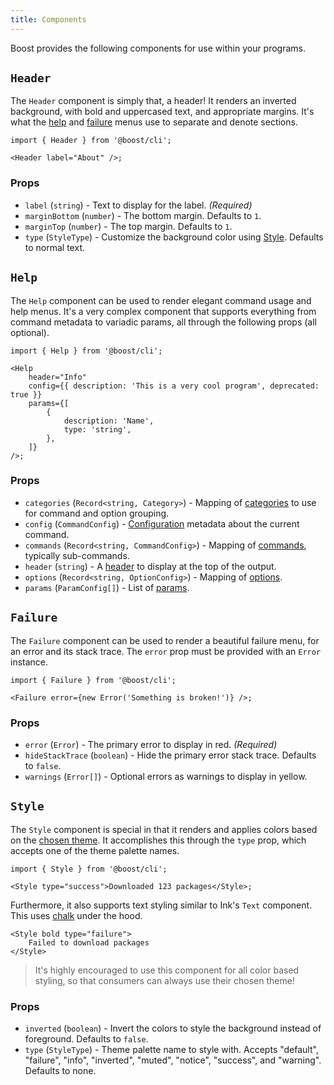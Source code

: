 ```yaml
---
title: Components
---
```


Boost provides the following components for use within your programs.

## `Header`

The `Header` component is simply that, a header! It renders an inverted background, with bold and
uppercased text, and appropriate margins. It's what the [help](#help) and [failure](#failure) menus
use to separate and denote sections.

```tsx
import { Header } from '@boost/cli';

<Header label="About" />;
```

### Props

- `label` (`string`) - Text to display for the label. _(Required)_
- `marginBottom` (`number`) - The bottom margin. Defaults to `1`.
- `marginTop` (`number`) - The top margin. Defaults to `1`.
- `type` (`StyleType`) - Customize the background color using [Style](#style). Defaults to normal
  text.

## `Help`

The `Help` component can be used to render elegant command usage and help menus. It's a very complex
component that supports everything from command metadata to variadic params, all through the
following props (all optional).

```tsx
import { Help } from '@boost/cli';

<Help
	header="Info"
	config={{ description: 'This is a very cool program', deprecated: true }}
	params={[
		{
			description: 'Name',
			type: 'string',
		},
	]}
/>;
```

### Props

- `categories` (`Record<string, Category>`) - Mapping of [categories](../cli.mdx#categories) to use
  for command and option grouping.
- `config` (`CommandConfig`) - [Configuration](../cli.mdx#config) metadata about the current
  command.
- `commands` (`Record<string, CommandConfig>`) - Mapping of [commands](../cli.mdx#sub-commands),
  typically sub-commands.
- `header` (`string`) - A [header](#header) to display at the top of the output.
- `options` (`Record<string, OptionConfig>`) - Mapping of [options](../cli.mdx#options).
- `params` (`ParamConfig[]`) - List of [params](../cli.mdx#params).

## `Failure`

The `Failure` component can be used to render a beautiful failure menu, for an error and its stack
trace. The `error` prop must be provided with an `Error` instance.

```tsx
import { Failure } from '@boost/cli';

<Failure error={new Error('Something is broken!')} />;
```

### Props

- `error` (`Error`) - The primary error to display in red. _(Required)_
- `hideStackTrace` (`boolean`) - Hide the primary error stack trace. Defaults to `false`.
- `warnings` (`Error[]`) - Optional errors as warnings to display in yellow.

## `Style`

The `Style` component is special in that it renders and applies colors based on the
[chosen theme](../cli.mdx#themes). It accomplishes this through the `type` prop, which accepts one
of the theme palette names.

```tsx
import { Style } from '@boost/cli';

<Style type="success">Downloaded 123 packages</Style>;
```

Furthermore, it also supports text styling similar to Ink's `Text` component. This uses
[chalk](https://www.npmjs.com/package/chalk) under the hood.

```tsx
<Style bold type="failure">
	Failed to download packages
</Style>
```

> It's highly encouraged to use this component for all color based styling, so that consumers can
> always use their chosen theme!

### Props

- `inverted` (`boolean`) - Invert the colors to style the background instead of foreground. Defaults
  to `false`.
- `type` (`StyleType`) - Theme palette name to style with. Accepts "default", "failure", "info",
  "inverted", "muted", "notice", "success", and "warning". Defaults to none.
